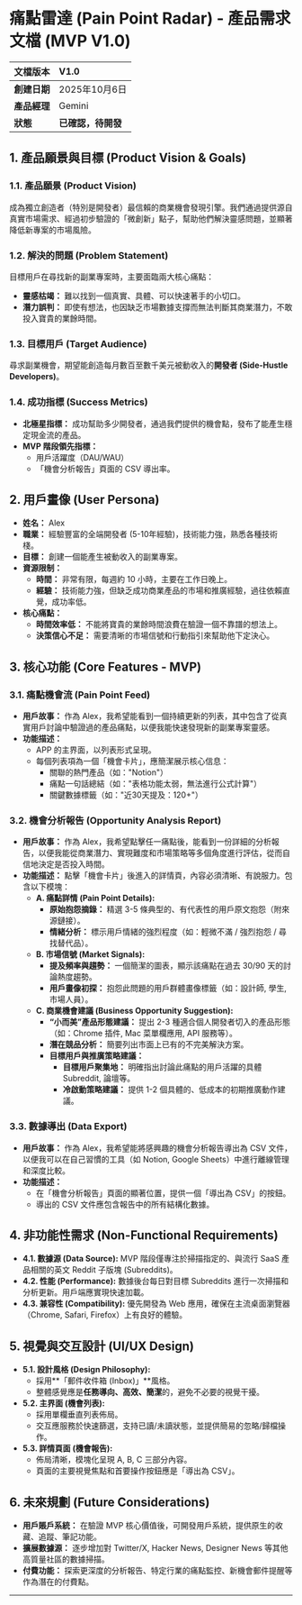 # **痛點雷達 (Pain Point Radar) - 產品需求文檔 (MVP V1.0)**

| 文檔版本 | V1.0 |
| :--- | :--- |
| **創建日期** | 2025年10月6日 |
| **產品經理** | Gemini |
| **狀態** | **已確認，待開發** |

## **1. 產品願景與目標 (Product Vision & Goals)**

### **1.1. 產品願景 (Product Vision)**
成為獨立創造者（特別是開發者）最信賴的商業機會發現引擎。我們通過提供源自真實市場需求、經過初步驗證的「微創新」點子，幫助他們解決靈感問題，並顯著降低新專案的市場風險。

### **1.2. 解決的問題 (Problem Statement)**
目標用戶在尋找新的副業專案時，主要面臨兩大核心痛點：
* **靈感枯竭：** 難以找到一個真實、具體、可以快速著手的小切口。
* **潛力誤判：** 即使有想法，也因缺乏市場數據支撐而無法判斷其商業潛力，不敢投入寶貴的業餘時間。

### **1.3. 目標用戶 (Target Audience)**
尋求副業機會，期望能創造每月數百至數千美元被動收入的**開發者 (Side-Hustle Developers)**。

### **1.4. 成功指標 (Success Metrics)**
* **北極星指標：** 成功幫助多少開發者，通過我們提供的機會點，發布了能產生穩定現金流的產品。
* **MVP 階段領先指標：**
    * 用戶活躍度（DAU/WAU）
    * 「機會分析報告」頁面的 CSV 導出率。

## **2. 用戶畫像 (User Persona)**

* **姓名：** Alex
* **職業：** 經驗豐富的全端開發者 (5-10年經驗)，技術能力強，熟悉各種技術棧。
* **目標：** 創建一個能產生被動收入的副業專案。
* **資源限制：**
    * **時間：** 非常有限，每週約 10 小時，主要在工作日晚上。
    * **經驗：** 技術能力強，但缺乏成功商業產品的市場和推廣經驗，過往依賴直覺，成功率低。
* **核心痛點：**
    * **時間效率低：** 不能將寶貴的業餘時間浪費在驗證一個不靠譜的想法上。
    * **決策信心不足：** 需要清晰的市場信號和行動指引來幫助他下定決心。

## **3. 核心功能 (Core Features - MVP)**

### **3.1. 痛點機會流 (Pain Point Feed)**
* **用戶故事：** 作為 Alex，我希望能看到一個持續更新的列表，其中包含了從真實用戶討論中驗證過的產品痛點，以便我能快速發現新的副業專案靈感。
* **功能描述：**
    * APP 的主界面，以列表形式呈現。
    * 每個列表項為一個「機會卡片」，應簡潔展示核心信息：
        * 關聯的熱門產品（如："Notion"）
        * 痛點一句話總結（如："表格功能太弱，無法進行公式計算"）
        * 關鍵數據標籤（如："近30天提及：120+"）

### **3.2. 機會分析報告 (Opportunity Analysis Report)**
* **用戶故事：** 作為 Alex，我希望點擊任一痛點後，能看到一份詳細的分析報告，以便我能從商業潛力、實現難度和市場策略等多個角度進行評估，從而自信地決定是否投入時間。
* **功能描述：** 點擊「機會卡片」後進入的詳情頁，內容必須清晰、有說服力。包含以下模塊：
    * **A. 痛點詳情 (Pain Point Details):**
        * **原始抱怨摘錄：** 精選 3-5 條典型的、有代表性的用戶原文抱怨（附來源鏈接）。
        * **情緒分析：** 標示用戶情緒的強烈程度（如：輕微不滿 / 強烈抱怨 / 尋找替代品）。
    * **B. 市場信號 (Market Signals):**
        * **提及頻率與趨勢：** 一個簡潔的圖表，顯示該痛點在過去 30/90 天的討論熱度趨勢。
        * **用戶畫像初探：** 抱怨此問題的用戶群體畫像標籤（如：設計師, 學生, 市場人員）。
    * **C. 商業機會建議 (Business Opportunity Suggestion):**
        * **“小而美”產品形態建議：** 提出 2-3 種適合個人開發者切入的產品形態（如：Chrome 插件, Mac 菜單欄應用, API 服務等）。
        * **潛在競品分析：** 簡要列出市面上已有的不完美解決方案。
        * **目標用戶與推廣策略建議：**
            * **目標用戶聚集地：** 明確指出討論此痛點的用戶活躍的具體 Subreddit, 論壇等。
            * **冷啟動策略建議：** 提供 1-2 個具體的、低成本的初期推廣動作建議。

### **3.3. 數據導出 (Data Export)**
* **用戶故事：** 作為 Alex，我希望能將感興趣的機會分析報告導出為 CSV 文件，以便我可以在自己習慣的工具（如 Notion, Google Sheets）中進行離線管理和深度比較。
* **功能描述：**
    * 在「機會分析報告」頁面的顯著位置，提供一個「導出為 CSV」的按鈕。
    * 導出的 CSV 文件應包含報告中的所有結構化數據。

## **4. 非功能性需求 (Non-Functional Requirements)**

* **4.1. 數據源 (Data Source):** MVP 階段僅專注於掃描指定的、與流行 SaaS 產品相關的英文 Reddit 子版塊 (Subreddits)。
* **4.2. 性能 (Performance):** 數據後台每日對目標 Subreddits 進行一次掃描和分析更新。用戶端應實現快速加載。
* **4.3. 兼容性 (Compatibility):** 優先開發為 Web 應用，確保在主流桌面瀏覽器（Chrome, Safari, Firefox）上有良好的體驗。

## **5. 視覺與交互設計 (UI/UX Design)**

* **5.1. 設計風格 (Design Philosophy):**
    * 採用**「郵件收件箱 (Inbox)」**風格。
    * 整體感覺應是**任務導向、高效、簡潔**的，避免不必要的視覺干擾。
* **5.2. 主界面 (機會列表):**
    * 採用單欄垂直列表佈局。
    * 交互應服務於快速篩選，支持已讀/未讀狀態，並提供簡易的忽略/歸檔操作。
* **5.3. 詳情頁面 (機會報告):**
    * 佈局清晰，模塊化呈現 A, B, C 三部分內容。
    * 頁面的主要視覺焦點和首要操作按鈕應是「導出為 CSV」。

## **6. 未來規劃 (Future Considerations)**

* **用戶賬戶系統：** 在驗證 MVP 核心價值後，可開發用戶系統，提供原生的收藏、追蹤、筆記功能。
* **擴展數據源：** 逐步增加對 Twitter/X, Hacker News, Designer News 等其他高質量社區的數據掃描。
* **付費功能：** 探索更深度的分析報告、特定行業的痛點監控、新機會郵件提醒等作為潛在的付費點。

---